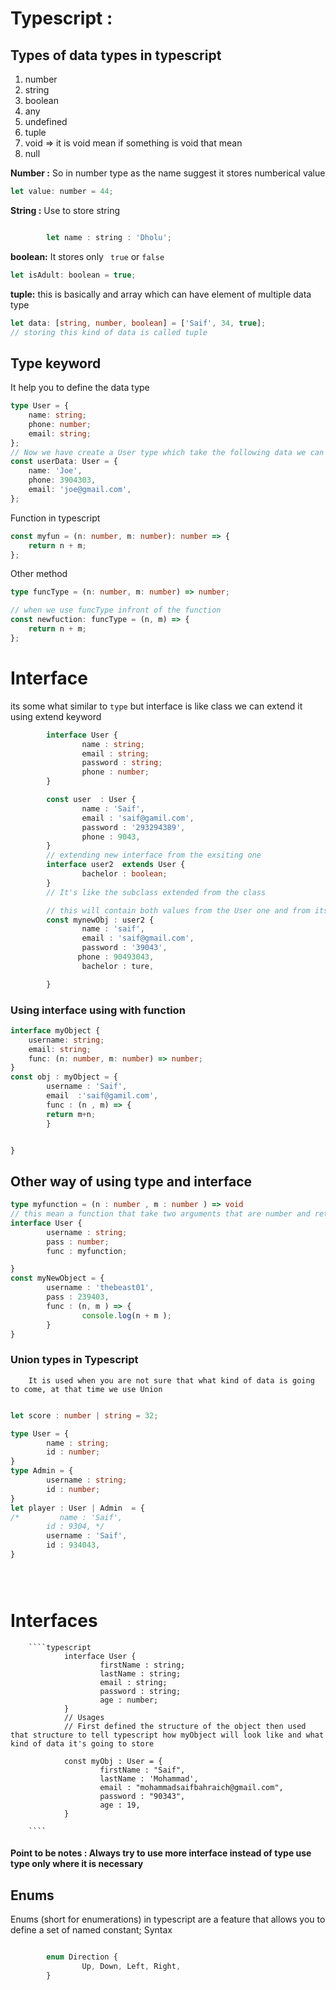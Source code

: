 # Typescript :

## Types of data types in typescript

1. number
2. string
3. boolean
4. any
5. undefined
6. tuple
7. void => it is void mean if something is void that mean
8. null

**Number :**
So in number type as the name suggest it stores numberical value

```javascript
let value: number = 44;
```

**String :** Use to store string

```javascript

        let name : string : 'Dholu';
```

**boolean:** It stores only ` true` or `false`

```javascript
let isAdult: boolean = true;
```

**tuple:** this is basically and array which can have element of multiple data type

```typescript
let data: [string, number, boolean] = ['Saif', 34, true];
// storing this kind of data is called tuple
```

## Type keyword

It help you to define the data type

```typescript
type User = {
	name: string;
	phone: number;
	email: string;
};
// Now we have create a User type which take the following data we can use it while defining any things
const userData: User = {
	name: 'Joe',
	phone: 3904303,
	email: 'joe@gmail.com',
};
```

Function in typescript

```typescript
const myfun = (n: number, m: number): number => {
	return n + m;
};
```

Other method

```typescript
type funcType = (n: number, m: number) => number;

// when we use funcType infront of the function
const newfuction: funcType = (n, m) => {
	return n + m;
};
```

# Interface

its some what similar to `type` but interface is like class we can extend it using extend keyword

```typescript
        interface User {
                name : string;
                email : string;
                password : string;
                phone : number;
        }

        const user  : User {
                name : 'Saif',
                email : 'saif@gamil.com',
                password : '293294389',
                phone : 9043,
        }
        // extending new interface from the exsiting one
        interface user2  extends User {
                bachelor : boolean;
        }
        // It's like the subclass extended from the class

        // this will contain both values from the User one and from itslef
        const mynewObj : user2 {
                name : 'saif',
                email : 'saif@gmail.com',
                password : '39043',
               phone : 90493043,
                bachelor : ture,

        }
```

### Using interface using with function

```typescript
interface myObject {
	username: string;
	email: string;
	func: (n: number, m: number) => number;
}
const obj : myObject = {
        username : 'Saif',
        email  :'saif@gamil.com',
        func : (n , m) => {
        return m+n;
        }


}
```
## Other way of using type and interface
```typescript
type myfunction = (n : number , m : number ) => void
// this mean a function that take two arguments that are number and return nothing
interface User {
        username : string;
        pass : number;
        func : myfunction;

}
const myNewObject = {
        username : 'thebeast01',
        pass : 239403,
        func : (n, m ) => {
                console.log(n + m );
        }
}

```
### Union types in Typescript
        It is used when you are not sure that what kind of data is going to come, at that time we use Union

````typescript

let score : number | string = 32;

type User = {
        name : string;
        id : number;
}
type Admin = {
        username : string;
        id : number;
}
let player : User | Admin  = {
/*         name : 'Saif',
        id : 9304, */
        username : 'Saif',
        id : 934043,
}





````
# Interfaces
        ````typescript
                interface User {
                        firstName : string;
                        lastName : string;
                        email : string;
                        password : string;
                        age : number;
                }
                // Usages
                // First defined the structure of the object then used that structure to tell typescript how myObject will look like and what kind of data it's going to store

                const myObj : User = {
                        firstName : "Saif",
                        lastName : 'Mohammad',
                        email : "mohammadsaifbahraich@gmail.com",
                        password : "90343",
                        age : 19,
                }

        ````

#### Point to be notes : Always try to use more interface instead of type use type only where it is necessary


## Enums
Enums (short for enumerations) in typescript are a feature that allows you to define a set of named constant;
Syntax
````typescript

        enum Direction {
                Up, Down, Left, Right,
        }


````



